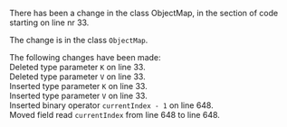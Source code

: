 There has been a change in the class ObjectMap, in the section of code starting on line nr 33.
  
The change is in the class ```ObjectMap```.
  
The following changes have been made:  
Deleted type parameter ```K``` on line 33.  
Deleted type parameter ```V``` on line 33.  
Inserted type parameter ```K``` on line 33.  
Inserted type parameter ```V``` on line 33.  
Inserted binary operator ```currentIndex - 1``` on line 648.  
Moved field read ```currentIndex``` from line 648 to line 648.  
